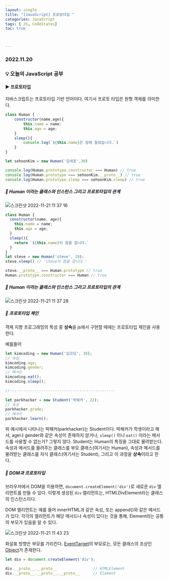 ```yaml
---
layout: single
title: "[JavaScript] 프로토타입 "
categories: JavaScript
tags: [ JS, CodeStates]
toc: true



---
```


### 2022.11.20

### 💡  오늘의 JavaScript 공부 

#### ▶️ 프로토타입 

자바스크립트는 프로토타입 기반 언어이다. 여기서 프로토 타입은 원형 객체를 의미한다. 

```js
class Human {
    constructor(name,age){
        this.name = name;
        this.age = age;
    }
    sleep(){
        console.log(`${this.name}은 잠에 들었습니다.`)
    }
}

let sehoonKim = new Human('김세훈',30)

console.log(Human.prototype.constructor === Human) // true
console.log(Human.prototype === sehoonKim.__proto__) // true
console.log(Human.prototype.sleep === sehoonKim.sleep) // true
```

##### 📌 Human 이라는 클래스와 인스턴스 그리고 프로토타입의 관계 



![스크린샷 2022-11-21 11 37 16](https://user-images.githubusercontent.com/104547038/202951372-f095ff7c-ebc5-4734-bc19-5e8d87aabbef.png)

```js
class Human {
  constructor(name, age){
    this.name = name;
    this.age = age;
  }
  sleep(){
    return `${this.name}이 잠을 잡니다.`
  }
}
let steve = new Human('steve', 20);
steve.sleep() // 'steve이 잠을 잡니다.'

steve.__proto__ === Human.prototype // true
Human.prototype.constructor === Human // true
```



##### 📌 Human 이라는 클래스와 인스턴스 그리고 프로토타입의 관계 



![스크린샷 2022-11-21 11 37 28](https://user-images.githubusercontent.com/104547038/202951390-60c8c4b0-4800-4f7c-80b2-298469d484d8.png)



##### 📌 프로토타입 체인 

객체 지향 프로그래밍의 특성 중 **상속**을 js에서 구현할 때에는 프로토타입 체인을 사용한다. 

예를들어 

```js
let kimcoding = new Human('김코딩', 30);
// 속성
kimcoding.age;
kimcoding.gender;
// 메서드
kimcoding.eat();
kimcoding.sleep();

//-----------------------------------------------
  
let parkhacker = new Student('박해커', 22);
// 속성
parkhacker.grade;
// 메서드
parkhacker.learn();
```

위 예시에서 나타나는 박해커(parkhacker)는 Student이다. 박해커가 학생이라고 해서, age나 gender와 같은 속성이 존재하지 않거나, `sleep()` 이나 `eat()` 이라는 메서드를 사용할 수 없는가? 그렇지 않다. Student는 Human의 특징을 그대로 물려받는다.  속성과 메서드를 물려주는 클래스를 부모 클래스(여기서는 Human), 속성과 메서드를 물려받는 클래스를 자식 클래스(여기서는 Student), 그리고 이 과정을 **상속**이라고 한다.

##### 📌 DOM과 프로토타입 

브라우저에서 DOM을 이용하면, `document.createElement('div')`로 새로운 `div` 엘리먼트를 만들 수 있다. 이렇게 생성된 `div` 엘리먼트는, HTMLDivElement라는 클래스의 인스턴스이다.

DOM 엘리먼트는 예를 들어 innerHTML과 같은 속성, 또는 append()와 같은 메서드가 있다. 각각의 엘리먼트가 해당 메서드나 속성이 있다는 것을 통해, Element라는 공통의 부모가 있음을 알 수 있다.

![스크린샷 2022-11-21 11 43 23](https://user-images.githubusercontent.com/104547038/202952066-8c93214a-0b93-44dc-a132-58bd3e7f02a9.png)

화살표 방향은 부모를 가리킨다. [EventTarget](https://developer.mozilla.org/ko/docs/Web/API/EventTarget)의 부모로는, 모든 클래스의 조상인 [Object](https://developer.mozilla.org/ko/docs/Web/JavaScript/Reference/Global_Objects/Object)가 존재한다.

```js
let div = document.createElement('div');

div.__proto__.__proto__                // HTMLElement
div.__proto__.__proto__.__proto__      // Element
```